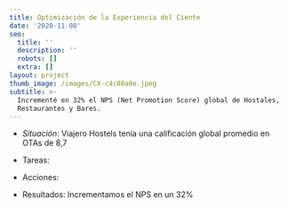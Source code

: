 ```yaml
---
title: Optimización de la Experiencia del Ciente
date: '2020-11-08'
seo:
  title: ''
  description: ''
  robots: []
  extra: []
layout: project
thumb_image: /images/CX-c4c80a0e.jpeg
subtitle: >-
  Incrementé en 32% el NPS (Net Promotion Score) global de Hostales,
  Restaurantes y Bares.
---
```

*   *Situación*: Viajero Hostels tenía una calificación global promedio en OTAs de 8,7

*   Tareas:

*   Acciones:

*   Resultados: Incrementamos el NPS en un 32%
